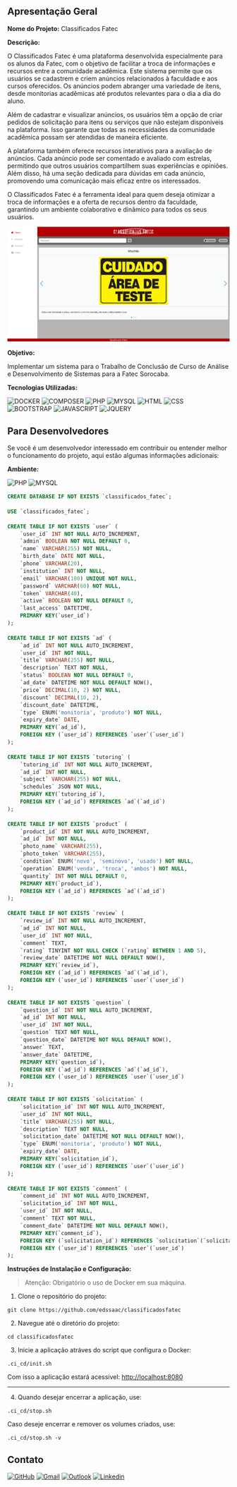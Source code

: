 ## Apresentação Geral

**Nome do Projeto:** Classificados Fatec

**Descrição:**

O Classificados Fatec é uma plataforma desenvolvida especialmente para os alunos da Fatec, com o objetivo de facilitar a troca de informações 
e recursos entre a comunidade acadêmica. Este sistema permite que os usuários se cadastrem e criem anúncios relacionados à faculdade e aos 
cursos oferecidos. Os anúncios podem abranger uma variedade de itens, desde monitorias acadêmicas até produtos relevantes para o dia a dia 
do aluno.

Além de cadastrar e visualizar anúncios, os usuários têm a opção de criar pedidos de solicitação para itens ou serviços que não estejam 
disponíveis na plataforma. Isso garante que todas as necessidades da comunidade acadêmica possam ser atendidas de maneira eficiente.

A plataforma também oferece recursos interativos para a avaliação de anúncios. Cada anúncio pode ser comentado e avaliado com estrelas, 
permitindo que outros usuários compartilhem suas experiências e opiniões. Além disso, há uma seção dedicada para dúvidas em cada anúncio, 
promovendo uma comunicação mais eficaz entre os interessados.

O Classificados Fatec é a ferramenta ideal para quem deseja otimizar a troca de informações e a oferta de recursos dentro da faculdade, 
garantindo um ambiente colaborativo e dinâmico para todos os seus usuários.

![demo](./public/assets/img/demo.gif)

**Objetivo:**

Implementar um sistema para o Trabalho de Conclusão de Curso de Análise e Desenvolvimento de Sistemas para a Fatec Sorocaba.

**Tecnologias Utilizadas:**

![DOCKER](https://img.shields.io/badge/Docker-2496ED?style=for-the-badge&logo=docker&logoColor=fff)
![COMPOSER](https://img.shields.io/badge/Composer-885630?style=for-the-badge&logo=composer&logoColor=white)
![PHP](https://img.shields.io/badge/PHP-777BB4?style=for-the-badge&logo=php&logoColor=white)
![MYSQL](https://img.shields.io/badge/MySQL-005C84?style=for-the-badge&logo=mysql&logoColor=white)
![HTML](https://img.shields.io/badge/HTML5-E34F26?style=for-the-badge&logo=html5&logoColor=white)
![CSS](https://img.shields.io/badge/CSS3-1572B6?style=for-the-badge&logo=css3&logoColor=white)
![BOOTSTRAP](https://img.shields.io/badge/Bootstrap-563D7C?style=for-the-badge&logo=bootstrap&logoColor=white)
![JAVASCRIPT](https://img.shields.io/badge/JavaScript-323330?style=for-the-badge&logo=javascript&logoColor=F7DF1E)
![JQUERY](https://img.shields.io/badge/jQuery-0769AD?style=for-the-badge&logo=jquery&logoColor=white)

## Para Desenvolvedores

Se você é um desenvolvedor interessado em contribuir ou entender melhor o funcionamento do projeto, aqui estão algumas informações adicionais:

**Ambiente:**

![PHP](https://img.shields.io/badge/PHP-8.4-777BB4?style=for-the-badge&logo=php)
![MYSQL](https://img.shields.io/badge/MySQL-8.0-005C84?style=for-the-badge&logo=mysql)

```sql
CREATE DATABASE IF NOT EXISTS `classificados_fatec`;

USE `classificados_fatec`;

CREATE TABLE IF NOT EXISTS `user` (
    `user_id` INT NOT NULL AUTO_INCREMENT,
    `admin` BOOLEAN NOT NULL DEFAULT 0,
    `name` VARCHAR(255) NOT NULL,
    `birth_date` DATE NOT NULL,
    `phone` VARCHAR(20),
    `institution` INT NOT NULL,
    `email` VARCHAR(100) UNIQUE NOT NULL,
    `password` VARCHAR(60) NOT NULL,
    `token` VARCHAR(40),
    `active` BOOLEAN NOT NULL DEFAULT 0,
    `last_access` DATETIME,
    PRIMARY KEY(`user_id`)
);

CREATE TABLE IF NOT EXISTS `ad` (
    `ad_id` INT NOT NULL AUTO_INCREMENT,
    `user_id` INT NOT NULL,
    `title` VARCHAR(255) NOT NULL,
    `description` TEXT NOT NULL,
    `status` BOOLEAN NOT NULL DEFAULT 0,
    `ad_date` DATETIME NOT NULL DEFAULT NOW(),
    `price` DECIMAL(10, 2) NOT NULL,
    `discount` DECIMAL(10, 2),
    `discount_date` DATETIME,
    `type` ENUM('monitoria', 'produto') NOT NULL,
    `expiry_date` DATE,
    PRIMARY KEY(`ad_id`),
    FOREIGN KEY (`user_id`) REFERENCES `user`(`user_id`)
);

CREATE TABLE IF NOT EXISTS `tutoring` (
    `tutoring_id` INT NOT NULL AUTO_INCREMENT,
    `ad_id` INT NOT NULL,
    `subject` VARCHAR(255) NOT NULL,
    `schedules` JSON NOT NULL,
    PRIMARY KEY(`tutoring_id`),
    FOREIGN KEY (`ad_id`) REFERENCES `ad`(`ad_id`)
);

CREATE TABLE IF NOT EXISTS `product` (
    `product_id` INT NOT NULL AUTO_INCREMENT,
    `ad_id` INT NOT NULL,
    `photo_name` VARCHAR(255),
    `photo_token` VARCHAR(255),
    `condition` ENUM('novo', 'seminovo', 'usado') NOT NULL,
    `operation` ENUM('venda', 'troca', 'ambos') NOT NULL,
    `quantity` INT NOT NULL DEFAULT 0,
    PRIMARY KEY(`product_id`),
    FOREIGN KEY (`ad_id`) REFERENCES `ad`(`ad_id`)
);

CREATE TABLE IF NOT EXISTS `review` (
    `review_id` INT NOT NULL AUTO_INCREMENT,
    `ad_id` INT NOT NULL,
    `user_id` INT NOT NULL,
    `comment` TEXT,
    `rating` TINYINT NOT NULL CHECK (`rating` BETWEEN 1 AND 5),
    `review_date` DATETIME NOT NULL DEFAULT NOW(),
    PRIMARY KEY(`review_id`),
    FOREIGN KEY (`ad_id`) REFERENCES `ad`(`ad_id`),
    FOREIGN KEY (`user_id`) REFERENCES `user`(`user_id`)
);

CREATE TABLE IF NOT EXISTS `question` (
    `question_id` INT NOT NULL AUTO_INCREMENT,
    `ad_id` INT NOT NULL,
    `user_id` INT NOT NULL,
    `question` TEXT NOT NULL,
    `question_date` DATETIME NOT NULL DEFAULT NOW(),
    `answer` TEXT,
    `answer_date` DATETIME,
    PRIMARY KEY(`question_id`),
    FOREIGN KEY (`ad_id`) REFERENCES `ad`(`ad_id`),
    FOREIGN KEY (`user_id`) REFERENCES `user`(`user_id`)
);

CREATE TABLE IF NOT EXISTS `solicitation` (
    `solicitation_id` INT NOT NULL AUTO_INCREMENT,
    `user_id` INT NOT NULL,
    `title` VARCHAR(255) NOT NULL,
    `description` TEXT NOT NULL,
    `solicitation_date` DATETIME NOT NULL DEFAULT NOW(),
    `type` ENUM('monitoria', 'produto') NOT NULL,
    `expiry_date` DATE,
    PRIMARY KEY(`solicitation_id`),
    FOREIGN KEY (`user_id`) REFERENCES `user`(`user_id`)
);

CREATE TABLE IF NOT EXISTS `comment` (
    `comment_id` INT NOT NULL AUTO_INCREMENT,
    `solicitation_id` INT NOT NULL,
    `user_id` INT NOT NULL,
    `comment` TEXT NOT NULL,
    `comment_date` DATETIME NOT NULL DEFAULT NOW(),
    PRIMARY KEY(`comment_id`),
    FOREIGN KEY (`solicitation_id`) REFERENCES `solicitation`(`solicitation_id`),
    FOREIGN KEY (`user_id`) REFERENCES `user`(`user_id`)
);
```

**Instruções de Instalação e Configuração:**

> Atenção: Obrigatório o uso de Docker em sua máquina.

1. Clone o repositório do projeto:
```
git clone https://github.com/edssaac/classificadosfatec
```

2. Navegue até o diretório do projeto:
```
cd classificadosfatec
```

3. Inicie a aplicação atráves do script que configura o Docker:
```
.ci_cd/init.sh  
```
Com isso a aplicação estará acessivel: [http://localhost:8080](http://localhost:8080)

---

4. Quando desejar encerrar a aplicação, use:
```
.ci_cd/stop.sh
```
Caso deseje encerrar e remover os volumes criados, use:
```
.ci_cd/stop.sh -v
```

## Contato

[![GitHub](https://img.shields.io/badge/GitHub-100000?style=for-the-badge&logo=github&logoColor=white)](https://github.com/edssaac)
[![Gmail](https://img.shields.io/badge/Gmail-D14836?style=for-the-badge&logo=gmail&logoColor=white)](mailto:edssaac@gmail.com)
[![Outlook](https://img.shields.io/badge/Outlook-0078D4?style=for-the-badge&logo=microsoft-outlook&logoColor=white)](mailto:edssaac@outlook.com)
[![Linkedin](https://img.shields.io/badge/LinkedIn-black.svg?style=for-the-badge&logo=linkedin&color=informational)](https://www.linkedin.com/in/edssaac)
